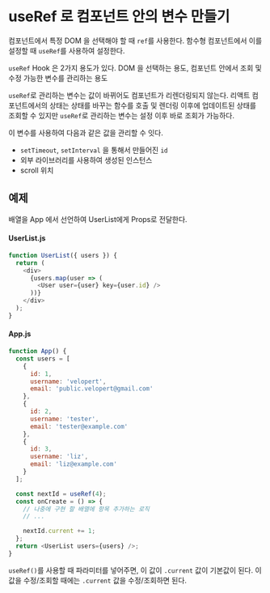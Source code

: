 # useRef 로 컴포넌트 안의 변수 만들기

컴포넌트에서 특정 DOM 을 선택해야 할 때 `ref`를 사용한다.
함수형 컴포넌트에서 이를 설정할 때 `useRef`를 사용하여 설정한다.

`useRef` Hook 은 2가지 용도가 있다.
DOM 을 선택하는 용도, 컴포넌트 안에서 조회 및 수정 가능한 변수를 관리하는 용도

`useRef`로 관리하는 변수는 값이 바뀌어도 컴포넌트가 리렌더링되지 않는다.
리액트 컴포넌트에서의 상태는 상태를 바꾸는 함수를 호출 및 렌더링 이후에 업데이트된 상태를 조회할 수 있지만 `useRef`로 관리하는 변수는 설정 이후 바로 조회가 가능하다.

이 변수를 사용하여 다음과 같은 값을 관리할 수 잇다.

* `setTimeout`, `setInterval` 을 통해서 만들어진 `id`
* 외부 라이브러리를 사용하여 생성된 인스턴스
* scroll 위치

## 예제

배열을 App 에서 선언하여 UserList에게 Props로 전달한다.

#### UserList.js

```javascript
function UserList({ users }) {
  return (
    <div>
      {users.map(user => (
        <User user={user} key={user.id} />
      ))}
    </div>
  );
}
```

#### App.js

```javascript
function App() {
  const users = [
    {
      id: 1,
      username: 'velopert',
      email: 'public.velopert@gmail.com'
    },
    {
      id: 2,
      username: 'tester',
      email: 'tester@example.com'
    },
    {
      id: 3,
      username: 'liz',
      email: 'liz@example.com'
    }
  ];

  const nextId = useRef(4);
  const onCreate = () => {
    // 나중에 구현 할 배열에 항목 추가하는 로직
    // ...

    nextId.current += 1;
  };
  return <UserList users={users} />;
}
```

`useRef()`를 사용할 때 파라미터를 넣어주면, 이 값이 `.current` 값이 기본값이 된다.
이 값을 수정/조회할 때에는 `.current` 값을 수정/조회하면 된다.
